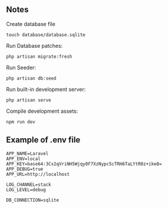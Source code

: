 ## Notes

Create database file

    touch database/database.sqlite

Run Database patches:

    php artisan migrate:fresh

Run Seeder:

    php artisan db:seed

Run built-in development server:

    php artisan serve

Compile development assets:

    npm run dev

## Example of .env file

    APP_NAME=Laravel
    APP_ENV=local
    APP_KEY=base64:3Cx2qVriNH5Wjqy0F7XzNypc5cTRH6TaLYtR0z+ike8=
    APP_DEBUG=true
    APP_URL=http://localhost

    LOG_CHANNEL=stack
    LOG_LEVEL=debug

    DB_CONNECTION=sqlite
